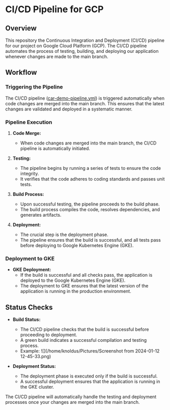 # CI/CD Pipeline for GCP

## Overview

This repository the Continuous Integration and Deployment (CI/CD) pipeline for our project on Google Cloud Platform (GCP). The CI/CD pipeline automates the process of testing, building, and deploying our application whenever changes are made to the main branch.

## Workflow

### Triggering the Pipeline

The CI/CD pipeline ([car-demo-pipeline.yml](.github/workflows/car-demo-pipeline.yml)) is triggered automatically when code changes are merged into the main branch. This ensures that the latest changes are validated and deployed in a systematic manner.

### Pipeline Execution

1. **Code Merge:**
    - When code changes are merged into the main branch, the CI/CD pipeline is automatically initiated.

2. **Testing:**
    - The pipeline begins by running a series of tests to ensure the code integrity.
    - It verifies that the code adheres to coding standards and passes unit tests.

3. **Build Process:**
    - Upon successful testing, the pipeline proceeds to the build phase.
    - The build process compiles the code, resolves dependencies, and generates artifacts.

4. **Deployment:**
    - The crucial step is the deployment phase.
    - The pipeline ensures that the build is successful, and all tests pass before deploying to Google Kubernetes Engine (GKE).

### Deployment to GKE

- **GKE Deployment:**
    - If the build is successful and all checks pass, the application is deployed to the Google Kubernetes Engine (GKE).
    - The deployment to GKE ensures that the latest version of the application is running in the production environment.

## Status Checks

- **Build Status:**
    - The CI/CD pipeline checks that the build is successful before proceeding to deployment.
    - A green build indicates a successful compilation and testing process. 
    - Example:
  ![](/home/knoldus/Pictures/Screenshot from 2024-01-12 12-45-33.png)

- **Deployment Status:**
    - The deployment phase is executed only if the build is successful.
    - A successful deployment ensures that the application is running in the GKE cluster.


The CI/CD pipeline will automatically handle the testing and deployment processes once your changes are merged into the main branch.


